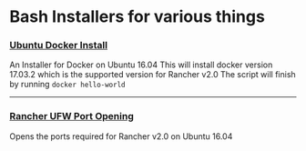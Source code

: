 # Bash Installers for various things

### [Ubuntu Docker Install](https://github.com/danthegoodman1/bash-scripts/tree/master/ubuntuDockerInstall)
An Installer for Docker on Ubuntu 16.04
This will install docker version 17.03.2 which is the supported version for Rancher v2.0
The script will finish by running `docker hello-world`

------

### [Rancher UFW Port Opening]()
Opens the ports required for Rancher v2.0 on Ubuntu 16.04

